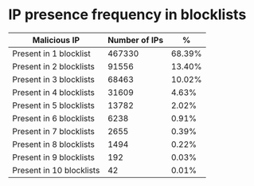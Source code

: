 # IP presence frequency in blocklists
| Malicious IP | Number of IPs | % |
|----|----|----|
| Present in 1 blocklist | 467330 | 68.39% |
| Present in 2 blocklists | 91556 | 13.40% |
| Present in 3 blocklists | 68463 | 10.02% |
| Present in 4 blocklists | 31609 | 4.63% |
| Present in 5 blocklists | 13782 | 2.02% |
| Present in 6 blocklists | 6238 | 0.91% |
| Present in 7 blocklists | 2655 | 0.39% |
| Present in 8 blocklists | 1494 | 0.22% |
| Present in 9 blocklists | 192 | 0.03% |
| Present in 10 blocklists | 42 | 0.01% |
